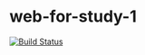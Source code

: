 # web-for-study-1

[![Build Status](https://dev.azure.com/a1819ts/web-for-study-1/_apis/build/status/tomoyuki-sa.web-for-study-1?branchName=master)](https://dev.azure.com/a1819ts/web-for-study-1/_build/latest?definitionId=11&branchName=master)
